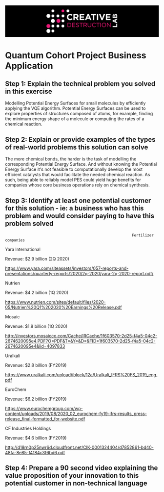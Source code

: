 ![CDL 2020 Cohort Project](../figures/CDL_logo.jpg)
# Quantum Cohort Project Business Application


## Step 1: Explain the technical problem you solved in this exercise

Modelling Potential Energy Surfaces for small molecules by efficiently applying the VQE algorithm. Potential Energy Surfaces can be used to explore properties of structures composed of atoms, for example, finding the minimum energy shape of a molecule or computing the rates of a chemical reaction.

## Step 2: Explain or provide examples of the types of real-world problems this solution can solve

The more chemical bonds, the harder is the task of modelling the corresponding Potential Energy Surface. And without knowing the Potential Energy Surface it's not feasible to computationally develop the most efficient catalysts that would facilitate the needed chemical reaction. As such, being able to reliably model PES could yield huge benefits for companies whose core business operations rely on chemical synthesis.

## Step 3: Identify at least one potential customer for this solution - ie: a business who has this problem and would consider paying to have this problem solved
 
                                                              Fertilizer companies

 Yara International

Revenue: $2.9 billion (2Q 2020)

https://www.yara.com/siteassets/investors/057-reports-and-presentations/quarterly-reports/2020/2q-2020/yara-2q-2020-report.pdf/


 Nutrien
 
 Revenue: $4.2 billion (1Q 2020)
 
 https://www.nutrien.com/sites/default/files/2020-05/Nutrien%20Q1%202020%20Earnings%20Release.pdf
 
 
 Mosaic
 
 Revenue: $1.8 billion (1Q 2020)
 
 http://investors.mosaicco.com/Cache/IRCache/1f603570-2d25-f4a5-04c2-2674620095e4.PDF?O=PDF&T=&Y=&D=&FID=1f603570-2d25-f4a5-04c2-2674620095e4&iid=4097833
 
 Uralkali
 
 Revenue: $2.8 billion (FY2019)
 
 https://www.uralkali.com/upload/iblock/12a/Uralkali_IFRS%20FS_2019_eng.pdf
 
 EuroChem
 
 Revenue: $6.2 billion (FY2019)
 
https://www.eurochemgroup.com/wp-content/uploads/2019/08/2020_02_eurochem-fy19-ifrs-results_press-release_final-formatted_for-website.pdf

CF Industries Holdings
 
 Revenue: $4.6 billion (FY2019)
 
http://d18rn0p25nwr6d.cloudfront.net/CIK-0001324404/d7852861-bd40-48fa-8e85-f4184c3f6bd6.pdf
 



## Step 4: Prepare a 90 second video explaining the value proposition of your innovation to this potential customer in non-technical language


